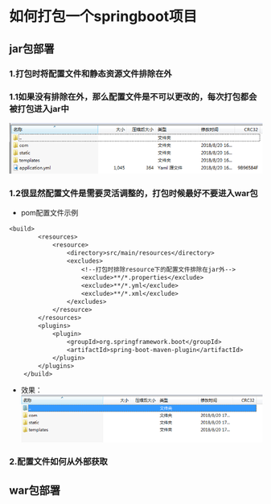# 如何打包一个springboot项目
## jar包部署
### 1.打包时将配置文件和静态资源文件排除在外
### 1.1如果没有排除在外，那么配置文件是不可以更改的，每次打包都会被打包进入jar中
![](./assets/2018-08-20-16-52-42.png)
### 1.2很显然配置文件是需要灵活调整的，打包时候最好不要进入war包
* pom配置文件示例
```
<build>
        <resources>
            <resource>
                <directory>src/main/resources</directory>
                <excludes>
                    <!--打包时排除resource下的配置文件排除在jar外-->
                    <exclude>**/*.properties</exclude>
                    <exclude>**/*.yml</exclude>
                    <exclude>**/*.xml</exclude>
                </excludes>
            </resource>
        </resources>
        <plugins>
            <plugin>
                <groupId>org.springframework.boot</groupId>
                <artifactId>spring-boot-maven-plugin</artifactId>
            </plugin>
        </plugins>
    </build>
```
* 效果：
![](./assets/2018-08-20-17-01-11.png)
### 2.配置文件如何从外部获取
## war包部署